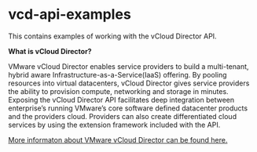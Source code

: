 # vcd-api-examples
This contains examples of working with the vCloud Director API.

<b>What is vCloud Director?</b>

VMware vCloud Director enables service providers to build a multi-tenant, hybrid aware Infrastructure-as-a-Service(IaaS) offering. By pooling resources into virtual datacenters, vCloud Director gives service providers the ability to provision compute, networking and storage in minutes. Exposing the vCloud Director API facilitates deep integration between enterprise’s running VMware’s core software defined datacenter products and the providers cloud.   Providers can also create differentiated cloud services by using the extension framework included with the API.

<a href="https://www.vmware.com/support/pubs/vcd_sp_pubs.html">More informaton about VMware vCloud Director can be found here.</a>
